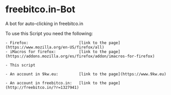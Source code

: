 # freebitco.in-Bot
A bot for auto-clicking in freebitco.in


To use this Script you need the following:

	- Firefox:						[link to the page](https://www.mozilla.org/en-US/firefox/all)
	- iMacros for firefox:			[link to the page](https://addons.mozilla.org/es/firefox/addon/imacros-for-firefox)
	
	- This script

	- An account in 9kw.eu:			[link to the page](https://www.9kw.eu)
	
	- An account in freebitco.in:	[link to the page](http://freebitco.in/?r=1327941)
